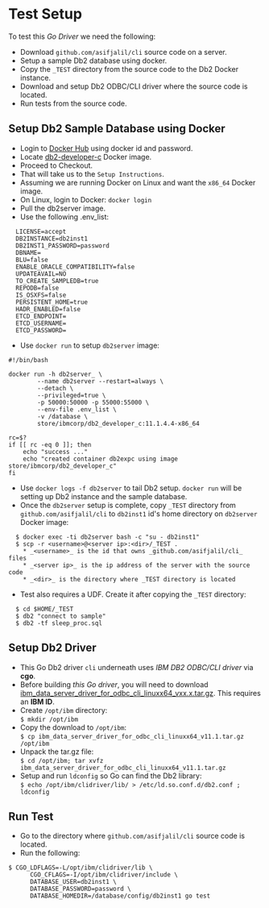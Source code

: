 # Test Setup

To test this _Go Driver_ we need the following:  
* Download `github.com/asifjalil/cli` source code on a server.
* Setup a sample Db2 database using docker.  
* Copy the `_TEST` directory from the source code to the Db2 Docker instance.  
* Download and setup Db2 ODBC/CLI driver where the source code is located.   
* Run tests from the source code.  

## Setup Db2 Sample Database using Docker

* Login to [Docker Hub](https://hub.docker.com) using docker id and password.  
* Locate [db2-developer-c](https://hub.docker.com/_/db2-developer-c-edition) Docker image.  
* Proceed to Checkout.  
* That will take us to the `Setup Instructions`.  
* Assuming we are running Docker on Linux and want the `x86_64` Docker image.  
* On Linux, login to Docker: `docker login`  
* Pull the db2server image.  
* Use the following .env_list:  

```
  LICENSE=accept  
  DB2INSTANCE=db2inst1  
  DB2INST1_PASSWORD=password  
  DBNAME=  
  BLU=false  
  ENABLE_ORACLE_COMPATIBILITY=false  
  UPDATEAVAIL=NO  
  TO_CREATE_SAMPLEDB=true  
  REPODB=false  
  IS_OSXFS=false  
  PERSISTENT_HOME=true  
  HADR_ENABLED=false  
  ETCD_ENDPOINT=  
  ETCD_USERNAME=  
  ETCD_PASSWORD=  
```

* Use `docker run` to setup `db2server` image:  

```shell
#!/bin/bash

docker run -h db2server_ \
        --name db2server --restart=always \
        --detach \
        --privileged=true \
        -p 50000:50000 -p 55000:55000 \
        --env-file .env_list \
        -v /database \
        store/ibmcorp/db2_developer_c:11.1.4.4-x86_64

rc=$?
if [[ rc -eq 0 ]]; then
    echo "success ..."
    echo "created container db2expc using image store/ibmcorp/db2_developer_c"
fi
```
  
* Use `docker logs -f db2server` to tail Db2 setup. `docker run`
will be setting up Db2 instance and the sample database.  
* Once the `db2server` setup is complete, copy `_TEST` directory from `github.com/asifjalil/cli`
to `db2inst1` id's home directory on `db2server` Docker image:  
```
  $ docker exec -ti db2server bash -c "su - db2inst1"  
  $ scp -r <username>@<server ip>:<dir>/_TEST .  
    * _<username>_ is the id that owns _github.com/asifjalil/cli_ files  
    * _<server ip>_ is the ip address of the server with the source code  
    * _<dir>_ is the directory where _TEST directory is located  
```

* Test also requires a UDF. Create it after copying the `_TEST` directory:  

```
  $ cd $HOME/_TEST  
  $ db2 "connect to sample"  
  $ db2 -tf sleep_proc.sql  
```

## Setup Db2 Driver
* This Go Db2 driver `cli` underneath uses _IBM DB2 ODBC/CLI
driver_ via **cgo**.  
* Before building _this Go driver_, you will need to
download [ibm_data_server_driver_for_odbc_cli_linuxx64_vxx.x.tar.gz](https://www-01.ibm.com/marketing/iwm/iwm/web/download.do?source=swg-idsoc97&pageType=urx&S_PKG=linuxAMD64). This requires an **IBM ID**.
* Create `/opt/ibm` directory:  
  `$ mkdir /opt/ibm`  
* Copy the download to `/opt/ibm`:  
  `$ cp ibm_data_server_driver_for_odbc_cli_linuxx64_v11.1.tar.gz /opt/ibm`  
* Unpack the tar.gz file:  
  `$ cd /opt/ibm; tar xvfz ibm_data_server_driver_for_odbc_cli_linuxx64_v11.1.tar.gz`  
* Setup and run `ldconfig` so Go can find the Db2 library:  
  `$ echo /opt/ibm/clidriver/lib/ > /etc/ld.so.conf.d/db2.conf ; ldconfig`  

## Run Test
* Go to the directory where `github.com/asifjalil/cli` source code is located.
* Run the following:
```
$ CGO_LDFLAGS=-L/opt/ibm/clidriver/lib \
      CGO_CFLAGS=-I/opt/ibm/clidriver/include \
      DATABASE_USER=db2inst1 \
      DATABASE_PASSWORD=password \
      DATABASE_HOMEDIR=/database/config/db2inst1 go test
```

